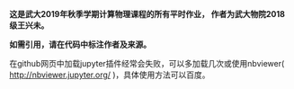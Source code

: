 **这是武大2019年秋季学期计算物理课程的所有平时作业， 作者为武大物院2018级王兴未。**

**如需引用，请在代码中标注作者及来源。**

在github网页中加载jupyter插件经常会失败，可以多加载几次或使用nbviewer( http://nbviewer.jupyter.org/ )，具体使用方法可以百度。